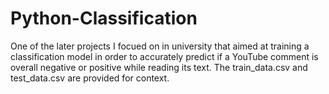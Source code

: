 # Python-Classification
One of the later projects I focued on in university that aimed at training a classification model in order to accurately predict if a YouTube comment is overall negative or positive while reading its text. The train_data.csv and test_data.csv are provided for context.

